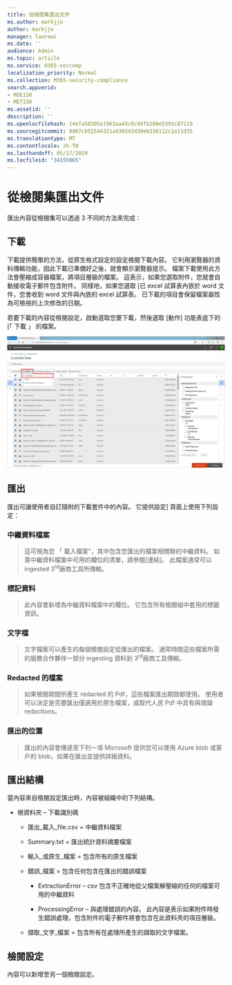 ```yaml
---
title: 從檢閱集匯出文件
ms.author: markjjo
author: markjjo
manager: laurawi
ms.date: ''
audience: Admin
ms.topic: article
ms.service: O365-seccomp
localization_priority: Normal
ms.collection: M365-security-compliance
search.appverid:
- MOE150
- MET150
ms.assetid: ''
description: ''
ms.openlocfilehash: 14efa58305e1963aa43c0c94fb208e5391c87119
ms.sourcegitcommit: 9d67cb52544321a430343d39eb336112c1a11d35
ms.translationtype: MT
ms.contentlocale: zh-TW
ms.lasthandoff: 05/17/2019
ms.locfileid: "34155065"
---
```

# <a name="export-documents-from-a-review-set"></a>從檢閱集匯出文件

匯出內容從檢閱集可以透過 3 不同的方法來完成：

## <a name="download"></a>下載

下載提供簡單的方法，從原生格式設定的設定檢閱下載內容。 它利用瀏覽器的資料傳輸功能，因此下載已準備好之後，就會顯示瀏覽器提示。 檔案下載使用此方法會壓縮成容器檔案，將項目層級的檔案。 這表示，如果您選取附件，您就會自動接收電子郵件包含附件。 同樣地，如果您選取 [已 excel 試算表內嵌於 word 文件，您會收到 word 文件與內嵌的 excel 試算表。 已下載的項目會保留檔案屬性為可檢視的上次修改的日期。

若要下載的內容從檢閱設定，啟動選取您要下載，然後選取 [動作] 功能表底下的 [「 下載 」 的檔案。

![說明自動產生之電腦的螢幕擷取畫面](../media/eDiscoDownload.png)

## <a name="export"></a>匯出

匯出可讓使用者自訂隨附的下載套件中的內容。 它提供設定] 頁面上使用下列設定：

### <a name="metadata-file"></a>中繼資料檔案

> 這可視為您 「 載入檔案"，其中包含您匯出的檔案相關聯的中繼資料。 如需中繼資料檔案中可用的欄位的清單，請參閱\[連結\]。 此檔案通常可以 ingested 3<sup>rd</sup>廠商工具所傳輸。

### <a name="tag-data"></a>標記資料

> 此內容會新增為中繼資料檔案中的欄位。 它包含所有檢閱組中套用的標籤資訊。

### <a name="text-files"></a>文字檔

> 文字檔案可以產生的每個檢閱設定從匯出的檔案。 通常時間這些檔案所需的服務合作夥伴一部分 ingesting 資料到 3<sup>rd</sup>廠商工具傳輸。

### <a name="redacted-files"></a>Redacted 的檔案

> 如果檢閱期間所產生 redacted 的 Pdf，這些檔案匯出期間都使用。 使用者可以決定是否要匯出僅適用於原生檔案，或取代人民 Pdf 中具有與燒錄 redactions。

### <a name="export-location"></a>匯出的位置

> 匯出的內容會傳遞至下列一項 Microsoft 提供您可以使用 Azure blob 或客戶的 blob，如果在匯出並提供詳細資料。

## <a name="export-structure"></a>匯出結構

當內容來自檢閱設定匯出時，內容被組織中的下列結構。

  - 根資料夾 – 下載識別碼
    
      - 匯出\_載入\_file.csv = 中繼資料檔案
    
      - Summary.txt = 匯出統計資料摘要檔案
    
      - 輸入\_或原生\_檔案 = 包含所有的原生檔案
    
      - 錯誤\_檔案 = 包含任何包含在匯出的錯誤檔案
        
          - ExtractionError – csv 包含不正確地從父檔案解壓縮的任何的檔案可用的中繼資料
        
          - ProcessingError – 與處理錯誤的內容。 此內容是表示如果附件時發生錯誤處理，包含附件的電子郵件將會包含在此資料夾的項目層級。
    
      - 擷取\_文字\_檔案 = 包含所有在處理所產生的擷取的文字檔案。

## <a name="review-set"></a>檢閱設定

內容可以新增至另一個檢閱設定。